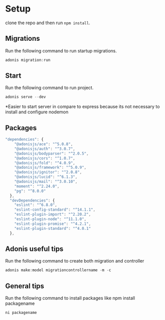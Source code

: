 # Setup

clone the repo and then run `npm install`.


## Migrations

Run the following command to run startup migrations.

```js
adonis migration:run
```

## Start

Run the following command to run project.

```js
adonis serve --dev
```
*Easier to start server in compare to express because its not necessary to install and configure nodemon

## Packages

```js
"dependencies": {
    "@adonisjs/ace": "^5.0.8",
    "@adonisjs/auth": "^3.0.7",
    "@adonisjs/bodyparser": "^2.0.5",
    "@adonisjs/cors": "^1.0.7",
    "@adonisjs/fold": "^4.0.9",
    "@adonisjs/framework": "^5.0.9",
    "@adonisjs/ignitor": "^2.0.8",
    "@adonisjs/lucid": "^6.1.3",
    "@adonisjs/mail": "^3.0.10",
    "moment": "^2.24.0",
    "pg": "^8.0.0"
  },
  "devDependencies": {
    "eslint": "^6.8.0",
    "eslint-config-standard": "^14.1.1",
    "eslint-plugin-import": "^2.20.2",
    "eslint-plugin-node": "^11.1.0",
    "eslint-plugin-promise": "^4.2.1",
    "eslint-plugin-standard": "^4.0.1"
  },
```

## Adonis useful tips

Run the following command to create both migration and controller

```js
adonis make:model migrationcontrollername -m -c
```

## General tips

Run the following command to install packages like npm install packagename

```js
ni packagename
```
